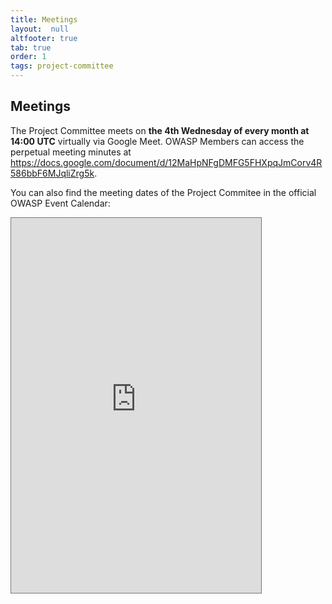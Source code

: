 ```yaml
---
title: Meetings
layout:  null
altfooter: true
tab: true
order: 1
tags: project-committee
---
```


## Meetings

The Project Committee meets on **the 4th Wednesday of every month at
14:00 UTC** virtually via Google Meet. OWASP Members can access the
perpetual meeting minutes at
<https://docs.google.com/document/d/12MaHpNFgDMFG5FHXpqJmCorv4R586bbF6MJqliZrg5k>.

You can also find the meeting dates of the Project Commitee in the
official OWASP Event Calendar:

<iframe src="https://calendar.google.com/calendar/embed?height=600&amp;wkst=2&amp;bgcolor=%23ffffff&amp;ctz=UTC&amp;src=aGw2Y2pnczZlcDFoN29uaXFndWV1MmJoYm9AZ3JvdXAuY2FsZW5kYXIuZ29vZ2xlLmNvbQ&amp;color=%239E69AF&amp;showNav=1&amp;showCalendars=0&amp;showTabs=0&amp;showPrint=0&amp;showDate=1&amp;hl=en&amp;mode=AGENDA" style="border:solid 1px #777" width="400" height="600" frameborder="0" scrolling="no"></iframe>

